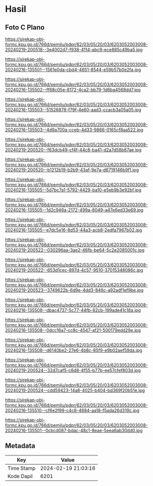 # Hasil

## Foto C Plano

https://sirekap-obj-formc.kpu.go.id/766d/pemilu/pdpr/62/03/05/20/03/6203052003008-20240219-200518--3e4002d7-f938-4114-abc9-ece885c49ba5.jpg

https://sirekap-obj-formc.kpu.go.id/766d/pemilu/pdpr/62/03/05/20/03/6203052003008-20240216-135501--1561e0da-cbd4-4651-8544-e59b57b0e2fa.jpg

https://sirekap-obj-formc.kpu.go.id/766d/pemilu/pdpr/62/03/05/20/03/6203052003008-20240216-135502--ff68c05e-8172-4ca2-bb79-1d6ba4568dd7.jpg

https://sirekap-obj-formc.kpu.go.id/766d/pemilu/pdpr/62/03/05/20/03/6203052003008-20240216-135503--51526878-f79f-4e60-aad3-ccacb3a05a05.jpg

https://sirekap-obj-formc.kpu.go.id/766d/pemilu/pdpr/62/03/05/20/03/6203052003008-20240216-135503--4d9a700a-cceb-4d33-9866-0165cf8aa522.jpg

https://sirekap-obj-formc.kpu.go.id/766d/pemilu/pdpr/62/03/05/20/03/6203052003008-20240219-200520--f63dcb49-cf4f-44c8-ba41-d2a7d58b87ae.jpg

https://sirekap-obj-formc.kpu.go.id/766d/pemilu/pdpr/62/03/05/20/03/6203052003008-20240219-200520--b1212b19-b2b9-43af-9e7a-d6719146b9f1.jpg

https://sirekap-obj-formc.kpu.go.id/766d/pemilu/pdpr/62/03/05/20/03/6203052003008-20240216-135505--5d7bc7a1-5792-4429-ba10-e5eb9b3e92bf.jpg

https://sirekap-obj-formc.kpu.go.id/766d/pemilu/pdpr/62/03/05/20/03/6203052003008-20240216-135505--1d2c946a-2172-499a-8049-a47e6ed33e69.jpg

https://sirekap-obj-formc.kpu.go.id/766d/pemilu/pdpr/62/03/05/20/03/6203052003008-20240216-135505--e7dc5e16-8d53-44a3-acb8-2edfa7967b02.jpg

https://sirekap-obj-formc.kpu.go.id/766d/pemilu/pdpr/62/03/05/20/03/6203052003008-20240219-200522--030296aa-3ae2-46fb-be64-5c2e2085001c.jpg

https://sirekap-obj-formc.kpu.go.id/766d/pemilu/pdpr/62/03/05/20/03/6203052003008-20240219-200522--653d1cec-897d-4c57-9510-37015348086c.jpg

https://sirekap-obj-formc.kpu.go.id/766d/pemilu/pdpr/62/03/05/20/03/6203052003008-20240219-200523--3749622b-6d9e-4dd3-846c-a92adf1ef9be.jpg

https://sirekap-obj-formc.kpu.go.id/766d/pemilu/pdpr/62/03/05/20/03/6203052003008-20240216-135508--dbac4737-5c77-44fb-82cb-199ade41c18a.jpg

https://sirekap-obj-formc.kpu.go.id/766d/pemilu/pdpr/62/03/05/20/03/6203052003008-20240216-135508--0dcc16a7-cc8c-4547-af21-500179edd29e.jpg

https://sirekap-obj-formc.kpu.go.id/766d/pemilu/pdpr/62/03/05/20/03/6203052003008-20240216-135508--d6140be2-27e6-4b8c-85f9-e9b02aef59da.jpg

https://sirekap-obj-formc.kpu.go.id/766d/pemilu/pdpr/62/03/05/20/03/6203052003008-20240219-200524--32d7caf5-c6d8-4f55-b77b-ee57cfef803d.jpg

https://sirekap-obj-formc.kpu.go.id/766d/pemilu/pdpr/62/03/05/20/03/6203052003008-20240219-200524--cdd59423-14a8-4025-b404-bd369f20b51e.jpg

https://sirekap-obj-formc.kpu.go.id/766d/pemilu/pdpr/62/03/05/20/03/6203052003008-20240216-135510--cf6e2f99-c4c8-4684-aa18-f5ada26d319c.jpg

https://sirekap-obj-formc.kpu.go.id/766d/pemilu/pdpr/62/03/05/20/03/6203052003008-20240216-135501--0cbcd087-bdac-48c1-8eae-5eea6ab30dd0.jpg


## Metadata

| Key        | Value               |
| ---------- | ------------------- |
| Time Stamp | 2024-02-19 21:03:16 |
| Kode Dapil | 6201                |



